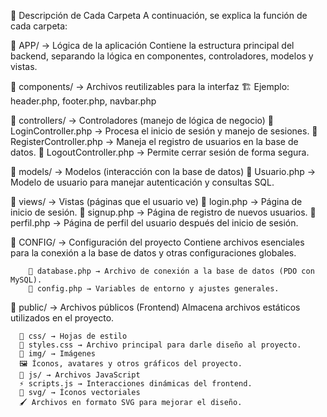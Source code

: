 📂 Descripción de Cada Carpeta
A continuación, se explica la función de cada carpeta:

📁 APP/ → Lógica de la aplicación
Contiene la estructura principal del backend, separando la lógica en componentes, controladores, modelos y vistas.

📂 components/ → Archivos reutilizables para la interfaz
        🏗 Ejemplo: header.php, footer.php, navbar.php

📂 controllers/ → Controladores (manejo de lógica de negocio)
          📄 LoginController.php → Procesa el inicio de sesión y manejo de sesiones.
          📄 RegisterController.php → Maneja el registro de usuarios en la base de datos.
          📄 LogoutController.php → Permite cerrar sesión de forma segura.

📂 models/ → Modelos (interacción con la base de datos)
          📄 Usuario.php → Modelo de usuario para manejar autenticación y consultas SQL.

📂 views/ → Vistas (páginas que el usuario ve)
        📄 login.php → Página de inicio de sesión.
        📄 signup.php → Página de registro de nuevos usuarios.
        📄 perfil.php → Página de perfil del usuario después del inicio de sesión.



📁 CONFIG/ → Configuración del proyecto
Contiene archivos esenciales para la conexión a la base de datos y otras configuraciones globales.

        📄 database.php → Archivo de conexión a la base de datos (PDO con MySQL).
        📄 config.php → Variables de entorno y ajustes generales.


📁 public/ → Archivos públicos (Frontend)
Almacena archivos estáticos utilizados en el proyecto.

      📂 css/ → Hojas de estilo
      🎨 styles.css → Archivo principal para darle diseño al proyecto.
      📂 img/ → Imágenes
      🖼 Íconos, avatares y otros gráficos del proyecto.
      📂 js/ → Archivos JavaScript
      ⚡ scripts.js → Interacciones dinámicas del frontend.
      📂 svg/ → Íconos vectoriales
      🖌 Archivos en formato SVG para mejorar el diseño.

        
